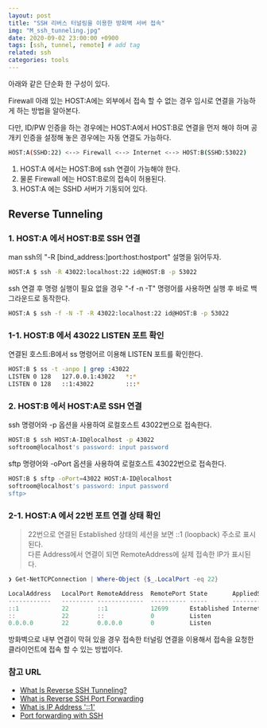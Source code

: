 ```yaml
---
layout: post
title: "SSH 리버스 터널링을 이용한 방화벽 서버 접속"
img: "M_ssh_tunneling.jpg"
date: 2020-09-02 23:00:00 +0900
tags: [ssh, tunnel, remote] # add tag
related: ssh
categories: tools
---
```


아래와 같은 단순화 한 구성이 있다.  

Firewall 아래 있는 HOST:A에는 외부에서 접속 할 수 없는 경우 임시로 연결을 가능하게 하는 방법을 알아본다. 

다만, ID/PW 인증을 하는 경우에는 HOST:A에서 HOST:B로 연결을 먼저 해야 하며 공개키 인증을 설정해 놓은 경우에는 자동 연결도 가능하다. 

```bash
HOST:A(SSHD:22) <--> Firewall <--> Internet <--> HOST:B(SSHD:53022)
```

1. HOST:A 에서는 HOST:B에 ssh 연결이 가능해야 한다. 
2. 물론 Firewall 에는 HOST:B로의 접속이 허용된다. 
3. HOST:A 에는 SSHD 서버가 기동되어 있다. 

## Reverse Tunneling  

### 1. HOST:A 에서 HOST:B로 SSH 연결

man ssh의 "-R [bind_address:]port:host:hostport" 설명을 읽어두자. 

```bash
HOST:A $ ssh -R 43022:localhost:22 id@HOST:B -p 53022
```

ssh 연결 후 명령 실행이 필요 없을 경우 "-f -n -T" 명령어를 사용하면 실행 후 바로 백그라운드로 동작한다. 

```bash
HOST:A $ ssh -f -N -T -R 43022:localhost:22 id@HOST:B -p 53022
```

### 1-1. HOST:B 에서 43022 LISTEN 포트 확인 

연결된 호스트:B에서 ss 명령어르 이용해 LISTEN 포트를 확인한다. 

```bash
HOST:B $ ss -t -anpo | grep :43022
LISTEN 0 128   127.0.0.1:43022   *:*     
LISTEN 0 128   ::1:43022         :::*     
```

### 2. HOST:B 에서 HOST:A로 SSH 연결 

ssh 명령어와 -p 옵션을 사용하여 로컬호스트 43022번으로 접속한다.  

```bash
HOST:B $ ssh HOST:A-ID@localhost -p 43022
softroom@localhost's password: input password 
``` 

sftp 명령어와 -oPort 옵션을 사용하여 로컬호스트 43022번으로 접속한다. 

```bash
HOST:B $ sftp -oPort=43022 HOST:A-ID@localhost 
softroom@localhost's password: input password 
sftp>
``` 

### 2-1. HOST:A 에서 22번 포트 연결 상태 확인  

> 22번으로 연결된 Established 상태의 세션을 보면 ::1 (loopback) 주소로 표시된다.  
> 다른 Address에서 연결이 되면 RemoteAddress에 실제 접속한 IP가 표시된다.  

```powershell
❯ Get-NetTCPConnection | Where-Object {$_.LocalPort -eq 22} 

LocalAddress   LocalPort RemoteAddress  RemotePort State       AppliedSetting OwningProcess
------------   --------- -------------  ---------- -----       -------------- -------------
::1            22        ::1            12699      Established Internet       5584
::             22        ::             0          Listen                     5584
0.0.0.0        22        0.0.0.0        0          Listen                     5584
```

방화벽으로 내부 연결이 막혀 있을 경우 접속한 터널링 연결을 이용해서 접속을 요청한 클라이언트에 접속 할 수 있는 방법이다. 

### 참고 URL
- [What Is Reverse SSH Tunneling?](https://bit.ly/2Dm4ONU)
- [What is Reverse SSH Port Forwarding](https://blog.devolutions.net/2017/3/what-is-reverse-ssh-port-forwarding)
- [What is IP Address '::1'](https://stackoverflow.com/questions/4611418/what-is-ip-address-1)
- [Port forwarding with SSH](https://rufflewind.com/2014-03-02/ssh-port-forwarding)